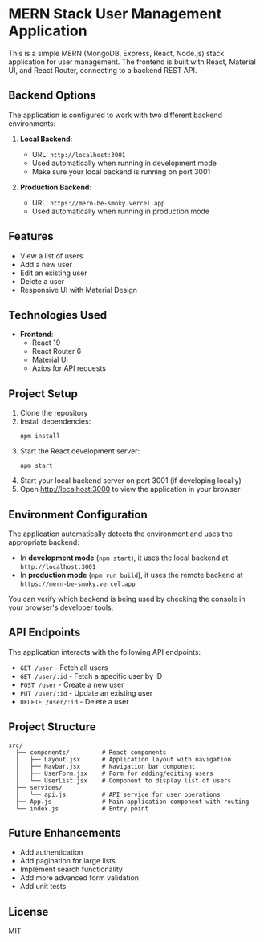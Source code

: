 # MERN Stack User Management Application

This is a simple MERN (MongoDB, Express, React, Node.js) stack application for user management. The frontend is built with React, Material UI, and React Router, connecting to a backend REST API.

## Backend Options

The application is configured to work with two different backend environments:

1. **Local Backend**: 
   - URL: `http://localhost:3001`
   - Used automatically when running in development mode
   - Make sure your local backend is running on port 3001

2. **Production Backend**:
   - URL: `https://mern-be-smoky.vercel.app`
   - Used automatically when running in production mode

## Features

- View a list of users
- Add a new user
- Edit an existing user
- Delete a user
- Responsive UI with Material Design

## Technologies Used

- **Frontend**:
  - React 19
  - React Router 6
  - Material UI
  - Axios for API requests

## Project Setup

1. Clone the repository
2. Install dependencies:
   ```
   npm install
   ```
3. Start the React development server:
   ```
   npm start
   ```
4. Start your local backend server on port 3001 (if developing locally)
5. Open [http://localhost:3000](http://localhost:3000) to view the application in your browser

## Environment Configuration

The application automatically detects the environment and uses the appropriate backend:

- In **development mode** (`npm start`), it uses the local backend at `http://localhost:3001`
- In **production mode** (`npm run build`), it uses the remote backend at `https://mern-be-smoky.vercel.app`

You can verify which backend is being used by checking the console in your browser's developer tools.

## API Endpoints

The application interacts with the following API endpoints:

- `GET /user` - Fetch all users
- `GET /user/:id` - Fetch a specific user by ID
- `POST /user` - Create a new user
- `PUT /user/:id` - Update an existing user
- `DELETE /user/:id` - Delete a user

## Project Structure

```
src/
  ├── components/         # React components
  │   ├── Layout.jsx      # Application layout with navigation
  │   ├── Navbar.jsx      # Navigation bar component
  │   ├── UserForm.jsx    # Form for adding/editing users
  │   └── UserList.jsx    # Component to display list of users
  ├── services/
  │   └── api.js          # API service for user operations
  ├── App.js              # Main application component with routing
  └── index.js            # Entry point
```

## Future Enhancements

- Add authentication
- Add pagination for large lists
- Implement search functionality
- Add more advanced form validation
- Add unit tests

## License

MIT
